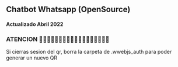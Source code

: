 ## Chatbot Whatsapp (OpenSource)
#### Actualizado Abril 2022

### ATENCION 🔴🔴🔴🔴🔴🔴🔴🔴🔴🔴🔴🔴🔴🔴🔴🔴🔴🔴
Si cierras sesion del qr, borra la carpeta de .wwebjs_auth para poder generar un nuevo QR

